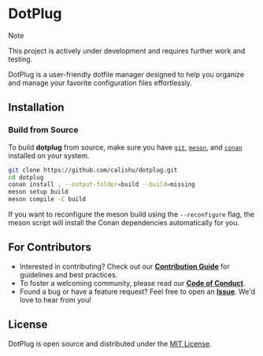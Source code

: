 # DotPlug

> [!NOTE]
> This project is actively under development and requires further work and testing.

DotPlug is a user-friendly dotfile manager designed to help you organize and manage your favorite configuration files effortlessly.

## Installation

### Build from Source
To build **dotplug** from source, make sure you have [`git`](https://git-scm.com/), [`meson`](https://mesonbuild.com/), and [`conan`](https://conan.io/) installed on your system.
```bash
git clone https://github.com/calishu/dotplug.git
cd dotplug
conan install . --output-folder=build --build=missing
meson setup build
meson compile -C build
```
If you want to reconfigure the meson build using the `--reconfigure` flag, the meson script will install the Conan dependencies automatically for you.

## For Contributors

* Interested in contributing? Check out our [**Contribution Guide**](https://github.com/calishu/dotplug/tree/main/.github/CONTRIBUTING.md) for guidelines and best practices.
* To foster a welcoming community, please read our [**Code of Conduct**](https://github.com/calishu/dotplug/tree/main/.github/CODE_OF_CONDUCT.md).
* Found a bug or have a feature request? Feel free to open an [**Issue**](https://github.com/calishu/dotplug/issues). We'd love to hear from you!

## License

DotPlug is open source and distributed under the [MIT License](https://github.com/calishu/dotplug/tree/main/LICENSE).
